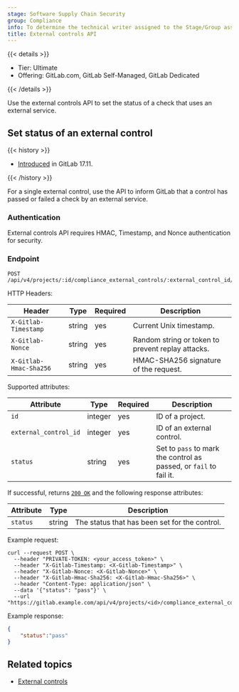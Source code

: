 ```yaml
---
stage: Software Supply Chain Security
group: Compliance
info: To determine the technical writer assigned to the Stage/Group associated with this page, see https://handbook.gitlab.com/handbook/product/ux/technical-writing/#assignments
title: External controls API
---
```


{{< details >}}

- Tier: Ultimate
- Offering: GitLab.com, GitLab Self-Managed, GitLab Dedicated

{{< /details >}}

Use the external controls API to set the status of a check that uses an external service.

## Set status of an external control

{{< history >}}

- [Introduced](https://gitlab.com/groups/gitlab-org/-/epics/13658) in GitLab 17.11.

{{< /history >}}

For a single external control, use the API to inform GitLab that a control has passed or failed a check by an external service.

### Authentication

External controls API requires HMAC, Timestamp, and Nonce authentication for security.

### Endpoint

```plaintext
POST /api/v4/projects/:id/compliance_external_controls/:external_control_id/status
```

HTTP Headers:

| Header                |  Type   | Required | Description                                                                                   |
| --------------------- | ------- | -------- | --------------------------------------------------------------------------------------------- |
| `X-Gitlab-Timestamp`  | string  | yes      | Current Unix timestamp.                                                                       |
| `X-Gitlab-Nonce`      | string  | yes      | Random string or token to prevent replay attacks.                                             |
| `X-Gitlab-Hmac-Sha256`| string  | yes      | HMAC-SHA256 signature of the request.                                                         |

Supported attributes:

| Attribute                | Type    | Required | Description                                                                                       |
| ------------------------ | ------- | -------- |---------------------------------------------------------------------------------------------------|
| `id`                     | integer | yes      | ID of a project.                                                                                  |
| `external_control_id`    | integer | yes      | ID of an external control.                                                                        |
| `status`                 | string  | yes      | Set to `pass` to mark the control as passed, or `fail` to fail it.                                |

If successful, returns [`200 OK`](rest/troubleshooting.md#status-codes) and the following
response attributes:

| Attribute                | Type     | Description                                   |
|--------------------------|----------|-----------------------------------------------|
| `status`                 | string   | The status that has been set for the control. |

Example request:

```shell
curl --request POST \
  --header "PRIVATE-TOKEN: <your_access_token>" \
  --header "X-Gitlab-Timestamp: <X-Gitlab-Timestamp>" \
  --header "X-Gitlab-Nonce: <X-Gitlab-Nonce>" \
  --header "X-Gitlab-Hmac-Sha256: <X-Gitlab-Hmac-Sha256>" \
  --header "Content-Type: application/json" \
  --data '{"status": "pass"}' \
  --url "https://gitlab.example.com/api/v4/projects/<id>/compliance_external_controls/<external_control_id>/status"
```

Example response:

```json
{
    "status":"pass"
}
```

## Related topics

- [External controls](../user/compliance/compliance_frameworks/_index.md)
